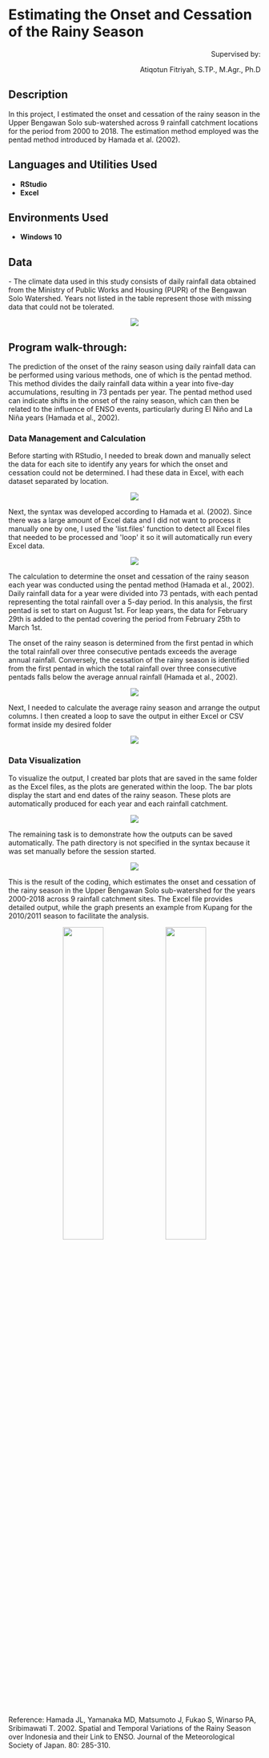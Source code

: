 <h1>Estimating the Onset and Cessation of the Rainy Season</h1>
<p align="right">
Supervised by: <br/>
<p align="right">
Atiqotun Fitriyah, S.TP., M.Agr., Ph.D
<br/>

<h2>Description</h2>
In this project, I estimated the onset and cessation of the rainy season in the Upper Bengawan Solo sub-watershed across 9 rainfall catchment locations for the period from 2000 to 2018. The estimation method employed was the pentad method introduced by Hamada et al. (2002).
<br />


<h2>Languages and Utilities Used</h2>

- <b>RStudio</b> 
- <b>Excel</b>

<h2>Environments Used </h2>

- <b>Windows 10</b>

<h2>Data</h2>
- The climate data used in this study consists of daily rainfall data obtained from the Ministry of Public Works and Housing (PUPR) of the Bengawan Solo Watershed. Years not listed in the table represent those with missing data that could not be tolerated.

<p align="center">
<img src="https://drive.google.com/uc?id=1FeKO4qD212igKpktj7JurlAwx3LGT0cP"/>
<br />

<h2>Program walk-through:</h2>

<p align="left">
The prediction of the onset of the rainy season using daily rainfall data can be performed using various methods, one of which is the pentad method. This method divides the daily rainfall data within a year into five-day accumulations, resulting in 73 pentads per year. The pentad method used can indicate shifts in the onset of the rainy season, which can then be related to the influence of ENSO events, particularly during El Niño and La Niña years (Hamada et al., 2002).
<br/>
  
<h3>Data Management and Calculation</h3>
<p align="left">
Before starting with RStudio, I needed to break down and manually select the data for each site to identify any years for which the onset and cessation could not be determined. I had these data in Excel, with each dataset separated by location.
<br/>
  
<p align="center">
<img src="https://drive.google.com/uc?id=1ikN8fKd6HlNUvIfRdJ7pEiJG2L-JWFUG"/>
<br />
  
<p align="left">
Next, the syntax was developed according to Hamada et al. (2002). Since there was a large amount of Excel data and I did not want to process it manually one by one, I used the 'list.files' function to detect all Excel files that needed to be processed and 'loop' it so it will automatically run every Excel data.
<br/>

<p align="center">
<img src="https://drive.google.com/uc?id=1dZF7gHBMaBQ_a7zGDApPykbkY35GdaeE"/>
<br />

<p align="left">
The calculation to determine the onset and cessation of the rainy season each year was conducted using the pentad method (Hamada et al., 2002). Daily rainfall data for a year were divided into 73 pentads, with each pentad representing the total rainfall over a 5-day period. In this analysis, the first pentad is set to start on August 1st. For leap years, the data for February 29th is added to the pentad covering the period from February 25th to March 1st.

The onset of the rainy season is determined from the first pentad in which the total rainfall over three consecutive pentads exceeds the average annual rainfall. Conversely, the cessation of the rainy season is identified from the first pentad in which the total rainfall over three consecutive pentads falls below the average annual rainfall (Hamada et al., 2002).
<br/>

<p align="center">
<img src="https://drive.google.com/uc?id=1uizTH0NdopTgnEHh6hUcBkspTlUL5FnF"/>
<br />

<p align="left">
Next, I needed to calculate the average rainy season and arrange the output columns. I then created a loop to save the output in either Excel or CSV format inside my desired folder
<br/>

<p align="center">
<img src="https://drive.google.com/uc?id=1ioL6MUc1tRK3Gjq4WH2z8V5YbDMLgYzA"/>
<br />

<h3>Data Visualization</h3>
<p align="left">
To visualize the output, I created bar plots that are saved in the same folder as the Excel files, as the plots are generated within the loop. The bar plots display the start and end dates of the rainy season. These plots are automatically produced for each year and each rainfall catchment.
<br/>

<p align="center">
<img src="https://drive.google.com/uc?id=1pWZ9yZedv9lsDJskD0lig_FfaU4J1oYZ"/>
<br />

<p align="left">
The remaining task is to demonstrate how the outputs can be saved automatically. The path directory is not specified in the syntax because it was set manually before the session started.<br/>

<p align="center">
<img src="https://drive.google.com/uc?id=18LhnBoEyJATec4T3F1PE_bG-8DlXTauG"/>
<br />

<p align="left">
This is the result of the coding, which estimates the onset and cessation of the rainy season in the Upper Bengawan Solo sub-watershed for the years 2000-2018 across 9 rainfall catchment sites. The Excel file provides detailed output, while the graph presents an example from Kupang for the 2010/2011 season to facilitate the analysis.
<br/>

<p align="center">
  <img src="https://drive.google.com/uc?id=19NKxz2FuQN3oafj5fG1FraG1CwrW8t5v" width="40%" />
  <img src="https://drive.google.com/uc?id=1tBEFPTBu9NUrIWTYWNejIp_uyuKzLVdh" width="40%" />
</p>

<p align="left">
Reference: Hamada JL, Yamanaka MD, Matsumoto J, Fukao S, Winarso PA, Sribimawati T. 2002. Spatial and Temporal Variations of the Rainy Season over Indonesia and their Link to ENSO. Journal of the Meteorological Society of Japan. 80: 285-310.<br/>
